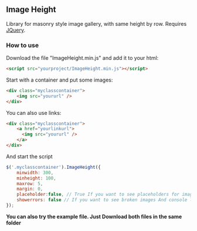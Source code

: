 ## Image Height
Library for masonry style image gallery, with same height by row. Requires [JQuery](https://code.jquery.com/).
### How to use 
Download the file "ImageHeight.min.js" and add it to your html:
```html
<script src="yourproject/ImageHeight.min.js"></script>
```
Start with a container and put some images:
```html
<div class="myclasscontainer">
    <img src="yoururl" />
</div>
```

You can also use links:
```html
<div class="myclasscontainer">
    <a href="yourlinkurl">
      <img src="yoururl" />
    </a>
</div>
```

And start the script

```javascript
$('.myclasscontainer').ImageHeight({
    minwidth: 300,
    minheight: 100,
    maxrow: 5,
    margin: 0,
    placeholder:false, // True If you want to see placeholders for images to be loaded, or False to wait until a line is completely loaded to show it
    showerrors: false // If you want to see broken images And console logs (images visibility overrided by placeholder)
});
```

**You can also try the example file. Just Download both files in the same folder**



